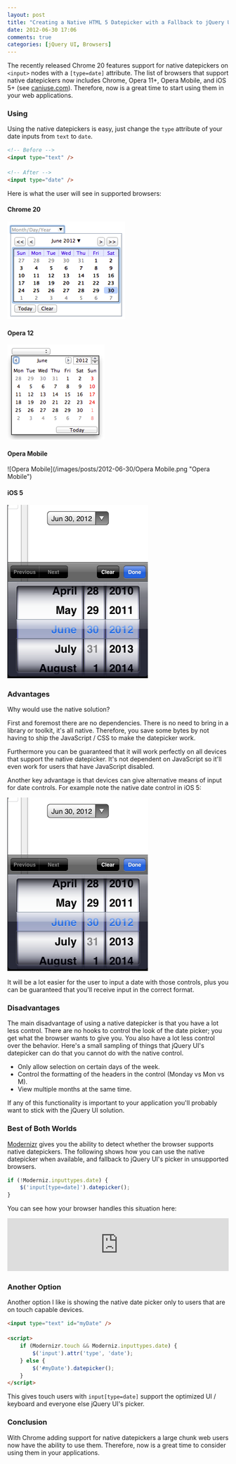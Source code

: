 ```yaml
---
layout: post
title: "Creating a Native HTML 5 Datepicker with a Fallback to jQuery UI"
date: 2012-06-30 17:06
comments: true
categories: [jQuery UI, Browsers]
---
```


The recently released Chrome 20 features support for native datepickers on `<input>` nodes with a `[type=date]` attribute.  The list of browsers that support native datepickers now includes Chrome, Opera 11+, Opera Mobile, and iOS 5+ (see [caniuse.com](http://caniuse.com/#feat=input-datetime)).  Therefore, now is a great time to start using them in your web applications.

<!--more-->

### Using

Using the native datepickers is easy, just change the `type` attribute of your date inputs from `text` to `date`.

``` html Converting to a native HTML5 datepicker
<!-- Before -->
<input type="text" />

<!-- After -->
<input type="date" />
```

Here is what the user will see in supported browsers:

#### Chrome 20

![Chrome 20](/images/posts/2012-06-30/Chrome.png "Chrome 20")

#### Opera 12

![Opera 12](/images/posts/2012-06-30/Opera.png "Opera 12")

#### Opera Mobile

![Opera Mobile](/images/posts/2012-06-30/Opera Mobile.png "Opera Mobile")

#### iOS 5

![iOS 5](/images/posts/2012-06-30/iOS5.png "iOS 5")

### Advantages

Why would use the native solution?

First and foremost there are no dependencies.  There is no need to bring in a library or toolkit, it's all native.  Therefore, you save some bytes by not having to ship the JavaScript / CSS to make the datepicker work.

Furthermore you can be guaranteed that it will work perfectly on all devices that support the native datepicker.  It's not dependent on JavaScript so it'll even work for users that have JavaScript disabled.

Another key advantage is that devices can give alternative means of input for date controls.  For example note the native date control in iOS 5:

![iOS 5](/images/posts/2012-06-30/iOS5.png "iOS 5")

It will be a lot easier for the user to input a date with those controls, plus you can be guaranteed that you'll receive input in the correct format.

### Disadvantages

The main disadvantage of using a native datepicker is that you have a lot less control.  There are no hooks to control the look of the date picker; you get what the browser wants to give you.  You also have a lot less control over the behavior.  Here's a small sampling of things that jQuery UI's datepicker can do that you cannot do with the native control.

* Only allow selection on certain days of the week.
* Control the formatting of the headers in the control (Monday vs Mon vs M).
* View multiple months at the same time.

If any of this functionality is important to your application you'll probably want to stick with the jQuery UI solution.

### Best of Both Worlds

[Modernizr](http://modernizr.com) gives you the ability to detect whether the browser supports native datepickers.  The following shows how you can use the native datepicker when available, and fallback to jQuery UI's picker in unsupported browsers.

``` javascript Detect native support for datepickers and fallback to jQuery UI
if (!Moderniz.inputtypes.date) {
    $('input[type=date]').datepicker();
}
```

You can see how your browser handles this situation here:

<iframe style="width: 100%; height: 120px;" src="http://jsfiddle.net/p58bt/2/embedded/result,html,js/" allowfullscreen="allowfullscreen" frameborder="0"></iframe>

### Another Option

Another option I like is showing the native date picker only to users that are on touch capable devices.

``` html Native picker for supported touch users only
<input type="text" id="myDate" />

<script>
    if (Modernizr.touch && Moderniz.inputtypes.date) {
        $('input').attr('type', 'date');
    } else {
    	$('#myDate').datepicker();
    }
</script>
```

This gives touch users with `input[type=date]` support the optimized UI / keyboard and everyone else jQuery UI's picker.

### Conclusion

With Chrome adding support for native datepickers a large chunk web users now have the ability to use them.  Therefore, now is a great time to consider using them in your applications.
